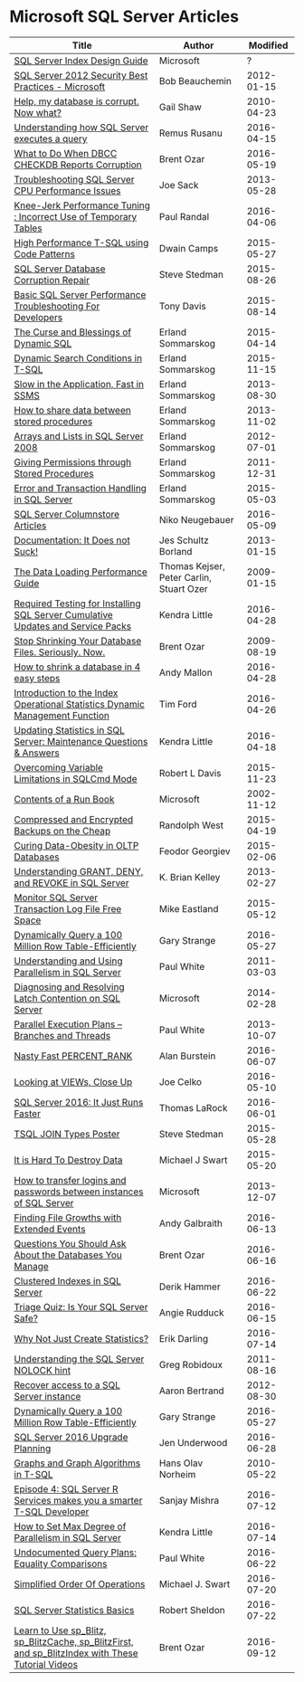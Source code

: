 # Microsoft SQL Server Articles


| Title                                                                                               | Author                                   | Modified   |
|-----------------------------------------------------------------------------------------------------|------------------------------------------|------------|
| [SQL Server Index Design Guide]                                                                     | Microsoft                                | ?          |
| [SQL Server 2012 Security Best Practices - Microsoft]                                               | Bob Beauchemin                           | 2012-01-15 |
| [Help, my database is corrupt. Now what?]                                                           | Gail Shaw                                | 2010-04-23 |
| [Understanding how SQL Server executes a query]                                                     | Remus Rusanu                             | 2016-04-15 |
| [What to Do When DBCC CHECKDB Reports Corruption]                                                   | Brent Ozar                               | 2016-05-19 |
| [Troubleshooting SQL Server CPU Performance Issues]                                                 | Joe Sack                                 | 2013-05-28 |
| [Knee-Jerk Performance Tuning : Incorrect Use of Temporary Tables]                                  | Paul Randal                              | 2016-04-06 |
| [High Performance T-SQL using Code Patterns]                                                        | Dwain Camps                              | 2015-05-27 |
| [SQL Server Database Corruption Repair]                                                             | Steve Stedman                            | 2015-08-26 |
| [Basic SQL Server Performance Troubleshooting For Developers]                                       | Tony Davis                               | 2015-08-14 |
| [The Curse and Blessings of Dynamic SQL]                                                            | Erland Sommarskog                        | 2015-04-14 |
| [Dynamic Search Conditions in T-SQL]                                                                | Erland Sommarskog                        | 2015-11-15 |
| [Slow in the Application, Fast in SSMS]                                                             | Erland Sommarskog                        | 2013-08-30 |
| [How to share data between stored procedures]                                                       | Erland Sommarskog                        | 2013-11-02 |
| [Arrays and Lists in SQL Server 2008]                                                               | Erland Sommarskog                        | 2012-07-01 |
| [Giving Permissions through Stored Procedures]                                                      | Erland Sommarskog                        | 2011-12-31 |
| [Error and Transaction Handling in SQL Server]                                                      | Erland Sommarskog                        | 2015-05-03 |
| [SQL Server Columnstore Articles]                                                                   | Niko Neugebauer                          | 2016-05-09 |
| [Documentation: It Does not Suck!]                                                                  | Jes Schultz Borland                      | 2013-01-15 |
| [The Data Loading Performance Guide]                                                                | Thomas Kejser, Peter Carlin, Stuart Ozer | 2009-01-15 |
| [Required Testing for Installing SQL Server Cumulative Updates and Service Packs]                   | Kendra Little                            | 2016-04-28 |
| [Stop Shrinking Your Database Files. Seriously. Now.]                                               | Brent Ozar                               | 2009-08-19 |
| [How to shrink a database in 4 easy steps]                                                          | Andy Mallon                              | 2016-04-28 |
| [Introduction to the Index Operational Statistics Dynamic Management Function]                      | Tim Ford                                 | 2016-04-26 |
| [Updating Statistics in SQL Server: Maintenance Questions & Answers]                                | Kendra Little                            | 2016-04-18 |
| [Overcoming Variable Limitations in SQLCmd Mode]                                                    | Robert L Davis                           | 2015-11-23 |
| [Contents of a Run Book]                                                                            | Microsoft                                | 2002-11-12 |
| [Compressed and Encrypted Backups on the Cheap]                                                     | Randolph West                            | 2015-04-19 |
| [Curing Data-Obesity in OLTP Databases]                                                             | Feodor Georgiev                          | 2015-02-06 |
| [Understanding GRANT, DENY, and REVOKE in SQL Server]                                               | K. Brian Kelley                          | 2013-02-27 |
| [Monitor SQL Server Transaction Log File Free Space]                                                | Mike Eastland                            | 2015-05-12 |
| [Dynamically Query a 100 Million Row Table-Efficiently]                                             | Gary Strange                             | 2016-05-27 |
| [Understanding and Using Parallelism in SQL Server]                                                 | Paul White                               | 2011-03-03 |
| [Diagnosing and Resolving Latch Contention on SQL Server]                                           | Microsoft                                | 2014-02-28 |
| [Parallel Execution Plans – Branches and Threads]                                                   | Paul White                               | 2013-10-07 |
| [Nasty Fast PERCENT_RANK]                                                                           | Alan Burstein                            | 2016-06-07 |
| [Looking at VIEWs, Close Up]                                                                        | Joe Celko                                | 2016-05-10 |
| [SQL Server 2016: It Just Runs Faster]                                                              | Thomas LaRock                            | 2016-06-01 |
| [TSQL JOIN Types Poster]                                                                            | Steve Stedman                            | 2015-05-28 |
| [It is Hard To Destroy Data]                                                                        | Michael J Swart                          | 2015-05-20 |
| [How to transfer logins and passwords between instances of SQL Server]                              | Microsoft                                | 2013-12-07 |
| [Finding File Growths with Extended Events]                                                         | Andy Galbraith                           | 2016-06-13 |
| [Questions You Should Ask About the Databases You Manage]                                           | Brent Ozar                               | 2016-06-16 |
| [Clustered Indexes in SQL Server]                                                                   | Derik Hammer                             | 2016-06-22 |
| [Triage Quiz: Is Your SQL Server Safe?]                                                             | Angie Rudduck                            | 2016-06-15 |
| [Why Not Just Create Statistics?]                                                                   | Erik Darling                             | 2016-07-14 |
| [Understanding the SQL Server NOLOCK hint]                                                          | Greg Robidoux                            | 2011-08-16 |
| [Recover access to a SQL Server instance]                                                           | Aaron Bertrand                           | 2012-08-30 |
| [Dynamically Query a 100 Million Row Table-Efficiently]                                             | Gary Strange                             | 2016-05-27 |
| [SQL Server 2016 Upgrade Planning]                                                                  | Jen Underwood                            | 2016-06-28 |
| [Graphs and Graph Algorithms in T-SQL]                                                              | Hans Olav Norheim                        | 2010-05-22 |
| [Episode 4: SQL Server R Services makes you a smarter T-SQL Developer]                              | Sanjay Mishra                            | 2016-07-12 |
| [How to Set Max Degree of Parallelism in SQL Server]                                                | Kendra Little                            | 2016-07-14 |
| [Undocumented Query Plans: Equality Comparisons]                                                    | Paul White                               | 2016-06-22 |
| [Simplified Order Of Operations]                                                                    | Michael J. Swart                         | 2016-07-20 |
| [SQL Server Statistics Basics]                                                                      | Robert Sheldon                           | 2016-07-22 |
| [Learn to Use sp_Blitz, sp_BlitzCache, sp_BlitzFirst, and sp_BlitzIndex with These Tutorial Videos] | Brent Ozar                               | 2016-09-12 |

[SQL Server Index Design Guide]:https://technet.microsoft.com/en-us/library/jj835095.aspx
[SQL Server 2012 Security Best Practices - Microsoft]:http://download.microsoft.com/download/8/f/a/8fabacd7-803e-40fc-adf8-355e7d218f4c/sql_server_2012_security_best_practice_whitepaper_apr2012.docx
[Help, my database is corrupt. Now what?]:http://www.sqlservercentral.com/articles/Corruption/65804/
[What to Do When DBCC CHECKDB Reports Corruption]:https://www.brentozar.com/archive/2016/05/dbcc-checkdb-reports-corruption/
[Understanding how SQL Server executes a query]:http://rusanu.com/2013/08/01/understanding-how-sql-server-executes-a-query/
[Troubleshooting SQL Server CPU Performance Issues]:http://sqlperformance.com/2013/05/io-subsystem/cpu-troubleshooting
[Knee-Jerk Performance Tuning : Incorrect Use of Temporary Tables]:http://sqlperformance.com/2016/04/t-sql-queries/knee-jerk-temporary-tables
[High Performance T-SQL using Code Patterns]:https://dwaincsql.com/2015/05/27/high-performance-t-sql-using-code-patterns/
[SQL Server Database Corruption Repair]:http://stevestedman.com/2015/08/sql-server-database-corruption-repair/
[Basic SQL Server Performance Troubleshooting For Developers]:https://www.simple-talk.com/sql/performance/basic-sql-server-performance-troubleshooting-for-developers/
[The Curse and Blessings of Dynamic SQL]:http://sommarskog.se/dyn-search.html
[Dynamic Search Conditions in T-SQL]:http://www.sommarskog.se/dynamic_sql.html
[Slow in the Application, Fast in SSMS]:http://www.sommarskog.se/query-plan-mysteries.html
[How to share data between stored procedures]:http://www.sommarskog.se/share_data.html
[Arrays and Lists in SQL Server 2008]:http://www.sommarskog.se/arrays-in-sql-2008.html
[Giving Permissions through Stored Procedures]:http://www.sommarskog.se/grantperm.html
[Error and Transaction Handling in SQL Server]:http://www.sommarskog.se/error_handling/Part1.html
[SQL Server Columnstore Articles]:http://www.nikoport.com/columnstore/
[Documentation: It Does not Suck!]:https://www.brentozar.com/archive/2013/01/documentation-it-doesnt-suck/
[The Data Loading Performance Guide]:https://msdn.microsoft.com/en-us/library/dd425070%28v=sql.100%29.aspx
[Required Testing for Installing SQL Server Cumulative Updates and Service Packs]:http://www.littlekendra.com/2016/04/28/required-testing-for-installing-sql-server-cumulative-updates-and-service-packs/
[Stop Shrinking Your Database Files. Seriously. Now.]:https://www.brentozar.com/archive/2009/08/stop-shrinking-your-database-files-seriously-now/
[How to shrink a database in 4 easy steps]:http://am2.co/2016/04/shrink-database-4-easy-steps/
[Introduction to the Index Operational Statistics Dynamic Management Function]:http://sqlmag.com/database-performance-tuning/introduction-index-operational-statistics-dynamic-management-function
[Updating Statistics in SQL Server: Maintenance Questions & Answers]:http://www.littlekendra.com/2016/04/18/updating-statistics-in-sql-server-maintenance-answers/
[Overcoming Variable Limitations in SQLCmd Mode]:http://www.sqlsoldier.com/wp/sqlserver/tsqltuesday65overcomingvariablelimitationsinsqlcmdmode
[Contents of a Run Book]:https://technet.microsoft.com/en-us/library/cc917702.aspx
[Compressed and Encrypted Backups on the Cheap]:https://bornsql.ca/2016/04/compressed-encrypted-backups-cheap/
[Curing Data-Obesity in OLTP Databases]:https://www.simple-talk.com/sql/database-administration/curing-data-obesity-in-oltp-databases/
[Understanding GRANT, DENY, and REVOKE in SQL Server]:https://www.mssqltips.com/sqlservertip/2894/understanding-grant-deny-and-revoke-in-sql-server/
[Monitor SQL Server Transaction Log File Free Space]:https://www.mssqltips.com/sqlservertip/3617/monitor-sql-server-transaction-log-file-free-space/
[Dynamically Query a 100 Million Row Table-Efficiently]:http://www.sqlservercentral.com/articles/T-SQL/121906/
[Understanding and Using Parallelism in SQL Server]:https://www.simple-talk.com/sql/learn-sql-server/understanding-and-using-parallelism-in-sql-server/
[Diagnosing and Resolving Latch Contention on SQL Server]:https://www.microsoft.com/en-us/download/details.aspx?id=26665
[Parallel Execution Plans – Branches and Threads]:http://sqlperformance.com/2013/10/sql-plan/parallel-plans-branches-threads
[Nasty Fast PERCENT_RANK]:http://www.sqlservercentral.com/articles/PERCENT_RANK/141532/
[Looking at VIEWs, Close Up]:https://www.simple-talk.com/sql/t-sql-programming/looking-at-views,-close-up/
[SQL Server 2016: It Just Runs Faster]:http://thomaslarock.com/2016/06/sql-server-2016-just-runs-faster/
[TSQL JOIN Types Poster]:http://stevestedman.com/2015/05/tsql-join-types-poster-version-4-1/
[It is Hard To Destroy Data]:http://michaeljswart.com/2015/05/its-hard-to-destroy-data/
[How to transfer logins and passwords between instances of SQL Server]:https://support.microsoft.com/en-us/kb/918992
[Finding File Growths with Extended Events]:http://nebraskasql.blogspot.ru/2016/06/finding-file-growths-with-extended.html
[Questions You Should Ask About the Databases You Manage]:https://www.brentozar.com/archive/2016/06/questions-ask-databases-manage/
[Clustered Indexes in SQL Server]:http://www.sqlhammer.com/clustered-indexes-sql-server/
[Triage Quiz: Is Your SQL Server Safe?]:https://www.brentozar.com/archive/2016/06/triage-quiz-sql-server-safe/
[Why Not Just Create Statistics?]:https://www.brentozar.com/archive/2016/07/not-just-create-statistics/
[Understanding the SQL Server NOLOCK hint]:https://www.mssqltips.com/sqlservertip/2470/understanding-the-sql-server-nolock-hint/
[Recover access to a SQL Server instance]:https://www.mssqltips.com/sqlservertip/2682/recover-access-to-a-sql-server-instance/
[Dynamically Query a 100 Million Row Table-Efficiently]:http://www.sqlservercentral.com/articles/T-SQL/121906/
[SQL Server 2016 Upgrade Planning]:http://sqlmag.com/sql-server/sql-server-2016-upgrade-planning-0
[Graphs and Graph Algorithms in T-SQL]:http://www.hansolav.net/sql/graphs.html
[Episode 4: SQL Server R Services makes you a smarter T-SQL Developer]:https://blogs.msdn.microsoft.com/sqlcat/2016/07/12/sqlsweet16-episode-4-sql-server-r-services-makes-you-a-smarter-t-sql-developer/
[How to Set Max Degree of Parallelism in SQL Server]:http://www.littlekendra.com/2016/07/14/max-degree-of-parallelism-cost-threshold-for-parallelism/
[Undocumented Query Plans: Equality Comparisons]:http://sqlblog.com/blogs/paul_white/archive/2011/06/22/undocumented-query-plans-equality-comparisons.aspx
[Simplified Order Of Operations]:http://michaeljswart.com/2016/07/simplified-order-of-operations/
[SQL Server Statistics Basics]:https://www.simple-talk.com/sql/performance/sql-server-statistics-basics/
[Learn to Use sp_Blitz, sp_BlitzCache, sp_BlitzFirst, and sp_BlitzIndex with These Tutorial Videos]:https://www.brentozar.com/archive/2016/09/learn-use-sp_blitz-sp_blitzcache-sp_blitzfirst-sp_blitzindex-tutorial-videos/

